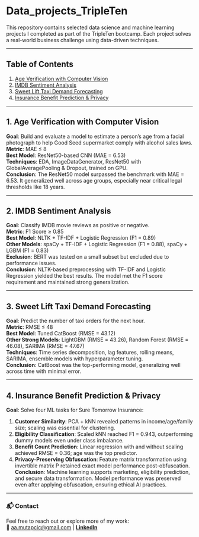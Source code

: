 # Data_projects_TripleTen

This repository contains selected data science and machine learning projects I completed as part of the TripleTen bootcamp. Each project solves a real-world business challenge using data-driven techniques.

---

## Table of Contents

1. [Age Verification with Computer Vision](#1-age-verification-with-computer-vision)
2. [IMDB Sentiment Analysis](#2-imdb-sentiment-analysis)
3. [Sweet Lift Taxi Demand Forecasting](#3-sweet-lift-taxi-demand-forecasting)
4. [Insurance Benefit Prediction & Privacy](#4-insurance-benefit-prediction--privacy)

---

## 1. Age Verification with Computer Vision
**Goal**: Build and evaluate a model to estimate a person’s age from a facial photograph to help Good Seed supermarket comply with alcohol sales laws.  
**Metric**: MAE ≤ 8  
**Best Model**: ResNet50-based CNN (MAE = 6.53)  
**Techniques**: EDA, ImageDataGenerator, ResNet50 with GlobalAveragePooling & Dropout, trained on GPU.  
**Conclusion**: The ResNet50 model surpassed the benchmark with MAE = 6.53. It generalized well across age groups, especially near critical legal thresholds like 18 years.

---

## 2. IMDB Sentiment Analysis
**Goal**: Classify IMDB movie reviews as positive or negative.  
**Metric**: F1 Score ≥ 0.85  
**Best Model**: NLTK + TF-IDF + Logistic Regression (F1 = 0.89)  
**Other Models**: spaCy + TF-IDF + Logistic Regression (F1 = 0.88), spaCy + LGBM (F1 = 0.83)  
**Exclusion**: BERT was tested on a small subset but excluded due to performance issues.  
**Conclusion**: NLTK-based preprocessing with TF-IDF and Logistic Regression yielded the best results. The model met the F1 score requirement and maintained strong generalization.

---

## 3. Sweet Lift Taxi Demand Forecasting
**Goal**: Predict the number of taxi orders for the next hour.  
**Metric**: RMSE ≤ 48  
**Best Model**: Tuned CatBoost (RMSE = 43.12)  
**Other Strong Models**: LightGBM (RMSE = 43.26), Random Forest (RMSE = 46.08), SARIMA (RMSE = 47.67)  
**Techniques**: Time series decomposition, lag features, rolling means, SARIMA, ensemble models with hyperparameter tuning.  
**Conclusion**: CatBoost was the top-performing model, generalizing well across time with minimal error.

---

## 4. Insurance Benefit Prediction & Privacy
**Goal**: Solve four ML tasks for Sure Tomorrow Insurance:  
1. **Customer Similarity**: PCA + kNN revealed patterns in income/age/family size; scaling was essential for clustering.  
2. **Eligibility Classification**: Scaled kNN reached F1 = 0.943, outperforming dummy models even under class imbalance.  
3. **Benefit Count Prediction**: Linear regression with and without scaling achieved RMSE = 0.36; age was the top predictor.  
4. **Privacy-Preserving Obfuscation**: Feature matrix transformation using invertible matrix P retained exact model performance post-obfuscation.  
**Conclusion**: Machine learning supports marketing, eligibility prediction, and secure data transformation. Model performance was preserved even after applying obfuscation, ensuring ethical AI practices.

---

### 📬 Contact  
Feel free to reach out or explore more of my work:  
**📧** aa.mutapcic@gmail.com | [**LinkedIn**](www.linkedin.com/in/ajla-mutapcic)
